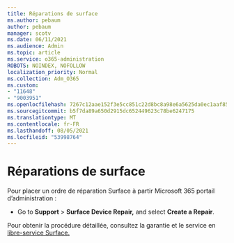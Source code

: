 ```yaml
---
title: Réparations de surface
ms.author: pebaum
author: pebaum
manager: scotv
ms.date: 06/11/2021
ms.audience: Admin
ms.topic: article
ms.service: o365-administration
ROBOTS: NOINDEX, NOFOLLOW
localization_priority: Normal
ms.collection: Adm_O365
ms.custom:
- "11648"
- "9003951"
ms.openlocfilehash: 7267c12aae152f3e5cc851c22d8bc8a98e6a5625da0ec1aaf85d2dc3f82f8144
ms.sourcegitcommit: b5f7da89a650d2915dc652449623c78be6247175
ms.translationtype: MT
ms.contentlocale: fr-FR
ms.lasthandoff: 08/05/2021
ms.locfileid: "53998764"
---
```

# <a name="surface-repairs"></a>Réparations de surface

Pour placer un ordre de réparation Surface à partir Microsoft 365 portail d’administration :

- Go to **Support**  >  **Surface Device Repair,** and select **Create a Repair**. 

Pour obtenir la procédure détaillée, consultez la garantie et le service en [libre-service Surface.](/surface/self-serve-warranty-service)